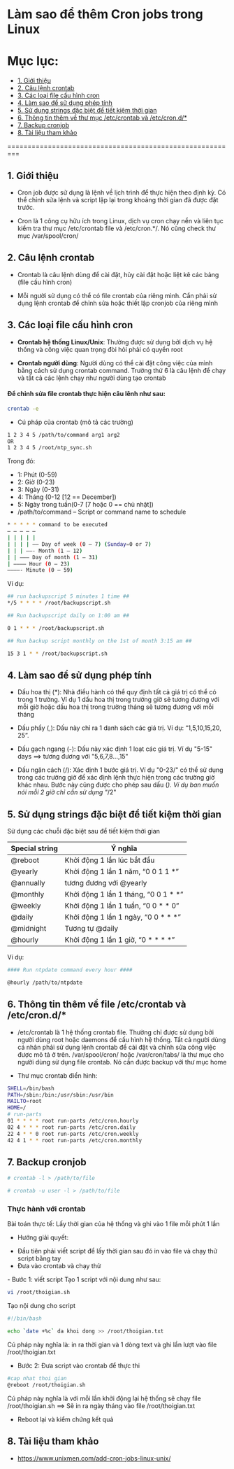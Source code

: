 # Làm sao để thêm Cron jobs trong Linux

# Mục lục:
- [1. Giới thiệu](#1)
- [2. Câu lệnh crontab](#2)
- [3. Các loại file cấu hình cron](#3)
- [4. Làm sao để sử dụng phép tính](#4)
- [5. Sử dụng strings đặc biệt để tiết kiệm thời gian](#5)
- [6. Thông tin thêm về thư mục /etc/crontab và /etc/cron.d/*](#6)
- [7. Backup cronjob](#7)
- [8. Tài liệu tham khảo](#8)

=========================================================

<a name="1"></a>
## 1. Giới thiệu
- Cron job được sử dụng là lệnh về lịch trình để thực hiện theo định kỳ. Có thể chỉnh sửa lệnh và script lặp lại trong khoảng thời gian đã được đặt trước.

- Cron là 1 công cụ hữu ích trong Linux, dịch vụ cron chạy nền và liên tục kiểm tra thư mục /etc/crontab file và /etc/cron.*/. Nó cũng check thư mục /var/spool/cron/

<a name="2"></a>
## 2. Câu lệnh crontab
- Crontab là câu lệnh dùng để cài đặt, hủy cài đặt hoặc liệt kê các bảng (file cấu hình cron) 

- Mỗi người sử dụng có thể có file crontab của riêng mình. Cần phải sử dụng lệnh crontab để chỉnh sửa hoặc thiết lập cronjob của riêng mình

<a name="3"></a>
## 3. Các loại file cấu hình cron
- <b>Crontab hệ thống Linux/Unix</b>: Thường được sử dụng bởi dịch vụ hệ thống và công việc quan trọng đòi hỏi phải có quyền root

- <b>Crontab người dùng</b>: Người dùng có thể cài đặt công việc của mình bằng cách sử dụng crontab command. Trường thứ 6 là câu lệnh để chạy và tất cả các lệnh chạy như người dùng tạo crontab

#### Để chỉnh sửa file crontab thực hiện câu lênh như sau:

```sh
crontab -e
```

- Cú pháp của crontab (mô tả các trường)

```sh
1 2 3 4 5 /path/to/command arg1 arg2
OR
1 2 3 4 5 /root/ntp_sync.sh
```

Trong đó:
<ul>
<li>1: Phút (0-59)</li>
<li>2: Giờ (0-23)</li>
<li>3: Ngày (0-31)</li>
<li>4: Tháng (0-12 [12 == December])</li>
<li>5: Ngày trong tuần(0-7 [7 hoặc 0 == chủ nhật])</li>
<li>/path/to/command – Script or command name to schedule</li>
</ul>

```sh
* * * * * command to be executed
– – – – –
| | | | |
| | | | —– Day of week (0 – 7) (Sunday=0 or 7)
| | | ——- Month (1 – 12)
| | ——— Day of month (1 – 31)
| ———– Hour (0 – 23)
————- Minute (0 – 59)
```

Ví dụ:

```sh
## run backupscript 5 minutes 1 time ##
*/5 * * * * /root/backupscript.sh

## Run backupscript daily on 1:00 am ##

0 1 * * * /root/backupscript.sh

## Run backup script monthly on the 1st of month 3:15 am ##

15 3 1 * * /root/backupscript.sh
```

<a name="4"></a>
## 4. Làm sao để sử dụng phép tính
- Dấu hoa thị (*): Nhà điều hành có thể quy định tất cả giá trị có thể có trong 1 trường. Ví dụ 1 dấu hoa thị trong trường giờ sẽ tương đương với mỗi giờ hoặc dấu hoa thị trong trường tháng sẽ tương đương với mỗi tháng

- Dấu phẩy (,): Dấu này chỉ ra 1 danh sách các giá trị. Ví dụ: “1,5,10,15,20, 25”.

- Dấu gạch ngang (-): Dấu này xác định 1 loạt các giá trị. Ví dụ "5-15" days ==> tương đương với "5,6,7,8...,15"

- Dấu ngăn cách (/): Xác định 1 bước giá trị. Ví dụ "0-23/" có thể sử dụng trong các trường giờ để xác định lệnh thực hiện trong các trường giờ khác nhau. Bước này cũng được cho phép sau dấu (*). Ví dụ ban muốn nói mỗi 2 giờ chỉ cần sử dụng "*/2"


<a name="5"></a>
## 5. Sử dụng strings đặc biệt để tiết kiệm thời gian
Sử dụng các chuỗi đặc biệt sau để tiết kiệm thời gian

| Special string | Ý nghĩa |
|----------------|---------|
| @reboot | Khởi động 1 lần lúc bắt đầu |
| @yearly | Khởi động 1 lần 1 năm, “0 0 1 1 *” |
| @annually	| tương đương với @yearly |
| @monthly | Khởi động 1 lần 1 tháng, “0 0 1 * *” |
| @weekly | Khởi động 1 lần 1 tuần, “0 0 * * 0” |
| @daily | Khởi động 1 lần 1 ngày, “0 0 * * *” |
| @midnight | Tương tự @daily |
| @hourly | Khởi động 1 lần 1 giờ, “0 * * * *” |

Ví dụ: 
```sh
#### Run ntpdate command every hour ####

@hourly /path/to/ntpdate
```

<a name="6"></a>
## 6. Thông tin thêm về file /etc/crontab và /etc/cron.d/*
- /etc/crontab là 1 hệ thống crontab file. Thường chỉ được sử dụng bởi người dùng root hoặc daemons để cấu hình hệ thống. Tất cả người dùng cá nhân phải sử dụng lệnh crontab để cài đặt và chỉnh sửa công việc được mô tả ở trên. /var/spool/cron/ hoặc /var/cron/tabs/ là thư mục cho người dùng sử dụng file crontab. Nó cần được backup với thư mục home

- Thư mục crontab điển hình:

```sh
SHELL=/bin/bash
PATH=/sbin:/bin:/usr/sbin:/usr/bin
MAILTO=root
HOME=/
# run-parts
01 * * * * root run-parts /etc/cron.hourly
02 4 * * * root run-parts /etc/cron.daily
22 4 * * 0 root run-parts /etc/cron.weekly
42 4 1 * * root run-parts /etc/cron.monthly
```


<a name="7"></a>
## 7. Backup cronjob

```sh
# crontab -l > /path/to/file

# crontab -u user -l > /path/to/file

```

### Thực hành với crontab
Bài toán thực tế: Lấy thời gian của hệ thống và ghi vào 1 file mỗi phút 1 lần

- Hướng giải quyết: 
<ul>
<li>Đầu tiên phải viết script để lấy thời gian sau đó in vào file và chạy thử script bằng tay</li>
<li>Đưa vào crontab và chạy thử</li>
</ul>	
- Bước 1: viết script
Tạo 1 script với nội dung như sau:

```sh
vi /root/thoigian.sh
```
Tạo nội dung cho script

```sh
#!/bin/bash

echo `date +%c` da khoi dong >> /root/thoigian.txt
```

Cú pháp này nghĩa là: in ra thời gian và 1 dòng text và ghi lần lượt vào file /root/thoigian.txt

- Bước 2: Đưa script vào crontab để thực thi

```sh
#cap nhat thoi gian
@reboot /root/thoigian.sh
```

Cú pháp này nghĩa là với mỗi lần khởi động lại hệ thống sẽ chạy file /root/thoigian.sh ==> Sẽ in ra ngày tháng vào file /root/thoigian.txt

- Reboot lại và kiểm chứng kết quả


<a name="8"></a>
## 8. Tài liệu tham khảo
- https://www.unixmen.com/add-cron-jobs-linux-unix/




